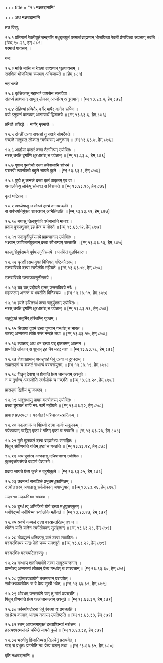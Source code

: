 +++
title = "१५ नक्षत्रदानानि"

+++
अथ नक्षत्रदानानि

तत्र विष्णुः

१५.१ प्रतिमासं रेवतीयुते चन्द्रमसि मधुघृतयुतं परमान्नं ब्राह्मणान् भोजयित्वा रेवतीं प्रीणयित्वा रूपभाग् भवति । [विध् ९०.२६, हेम् ८८१]  
परमान्नं पायसम् ।

यमः

१५.२ मासि मासि च रेवत्यां ब्राह्मणान् घृतपायसम् ।  
सदक्षिणं भोजयित्वा रूपभाग् अभिजायते ॥ [हेम् ८८१]

महाभारते

१५.३ कृत्तिकासु महाभागे पायसेन ससर्पिषा ।  
संतर्प्य ब्राह्मणान् साधून् लोकान् आप्नोत्य् अनुत्तमान् ॥ [म्भ् १३.६३.५, हेम् ८७६]

१५.४ रोहिण्यां प्रथितैर् मार्गैर् माषैर् यत्नेन सर्पिषा ।  
पयो ऽनुपानं दातव्यम् आनृण्यार्थं द्विजातये ॥ [म्भ् १३.६३.६, हेम् ८७६]

प्रथितैः प्रसिद्धैः । मार्गैर् मृगमांसैः ।

१५.५ दोग्ध्रीं दत्त्वा सवत्सां तु नक्षत्रे सोमदैवते ।  
गच्छते मानुषाल् लोकात् स्वर्गवासम् अनुत्तमम् ॥ [म्भ् १३.६३.७, हेम् ८७६]

१५.६ आर्द्रायां कृशरं दत्त्वा तैलमिश्रम् उपोषितः ।  
नरस् तरति दुर्गाणि क्षुरधारांश् च पर्वतान् ॥ [म्भ् १३.६३.८, हेम् ८७६]

१५.७ पूपान् पुनर्वसौ दत्त्वा तथैवान्नानि शोभने ।  
यशस्वी रूपसंपन्नो बहुले जायते कुले ॥ [म्भ् १३.६३.९, हेम् ८७६]

१५.८ पुष्ये तु कनकं दत्त्वा कृतं वाकृतम् एव वा ।  
अनालोकेषु लोकेषु सोमवत् स विराजते ॥ [म्भ् १३.६३.१०, हेम् ८७६]

कृतं घटितम् ।

१५.९ अश्लेषासु च गोरूपं वृषभं वा प्रयच्छति ।  
स सर्वभयनिर्मुक्तः शास्त्रवान् अभितिष्ठति ॥ [म्भ् १३.६३.११, हेम् ८७७]

१५.१० मघासु तिलपूर्णानि वर्धमानानि मानवः ।  
प्रदाय पुत्रपशुमान् इह प्रेत्य च मोदते ॥ [म्भ् १३.६३.१२, हेम् ८७७]

१५.११ फाल्गुनीपूर्वसमये ब्राह्मणानाम् उपोषितः ।  
भक्ष्यान् फाणितसंयुक्तान् दत्त्वा सौभाग्यम् ऋच्छति ॥ [म्भ् १३.६३.१३, हेम् ८७७]

फाल्गुनीपूर्वसमये पूर्वफल्गुनीसमये । फाणितं गुडविकारः ।

१५.१२ घृतक्षीरसमायुक्तं विधिवत् षष्टिकौदनम् ।  
उत्तराविषये दत्त्वा स्वर्गलोके महीयते ॥ [म्भ् १३.६३.१४, हेम् ८७७]

उत्तराविषये उत्तरफाल्गुनीसमये ।

१५.१३ यद् यत् प्रदीयते दानम् उत्तराविषये नरैः ।  
महाफलम् अनन्तं च भवतीति विनिश्चयः ॥ [म्भ् १३.६३.१५, हेम् ८७७]

१५.१४ हस्ते हस्तिरथं दत्त्वा चतुर्युक्तम् उपोषितः ।  
नरस् तरति दुर्गाणि क्षुरधारांश् च पर्वतान् ॥ [म्भ् १३.६३.१६, हेम् ८७७]

चतुर्युक्तं चतुर्भिर् हस्तिभिर् युक्तम् ।

१५.१५ चित्रायां वृषभं दत्त्वा पुण्यान् गन्धांश् च भारत ।  
चरत्य् अप्सरसां लोके रमते नन्दते तथा ॥ [म्भ् १३.६३.१७, हेम् ८७७]

१५.१६ स्वाताव् अथ धनं दत्त्वा यद् इष्टतमम् आत्मनः ।  
प्राप्नोति लोकान् स शुभान् इह चैव महद् यशः ॥ [म्भ् १३.६३.१८, हेम् ८७८]

१५.१७ विशाखायाम् अनड्वाहं धेनुं दत्त्वा च दुग्धदाम् ।  
सप्रासङ्गं च शकटं सधान्यं वस्त्रसंयुतम् ॥ [म्भ् १३.६३.१९, हेम् ८७८]

१५.१८ पितॄन् देवांश् च प्रीणाति प्रेत्य चानन्त्यम् अश्नुते ।  
न च दुर्गाण्य् अवाप्नोति स्वर्गलोकं च गच्छति ॥ [म्भ् १३.६३.२०, हेम् ८७८]

प्रासङ्गं द्वितीयं युगकाष्ठम् ।

१५.१९ अनुराधासु प्रावारं वस्त्रोत्तरम् उपोषितः ।  
दत्त्वा युगशतं चापि नरः स्वर्गे महीयते ॥ [म्भ् १३.६३.२२, हेम् ८७८]

प्रावारः प्रछदपटः । वस्त्रोत्तरं परिधानवस्त्रादिकम् ।

१५.२० कालशाकं च विप्रेभ्यो दत्त्वा मर्त्यः समूलकम् ।  
ज्येष्ठायाम् ऋद्धिम् इष्टां वै गतिम् इष्टां च गच्छति ॥ [म्भ् १३.६३.२३, हेम् ८७८]

१५.२१ मूले मूलफलं दत्त्वा ब्राह्मणेभ्यः समाहितः ।  
पितॄन् संप्रीणयति गतिम् इष्टां च गच्छति ॥ [म्भ् १३.६३.२४, हेम् ८७८]

१५.२२ अथ पूर्वास्व् आषाढासु दधिपात्राण्य् उपोषितः ।  
कुलवृत्तोपसंपन्ने ब्राह्मणे वेदपारगे ।

प्रदाय जायते प्रेत्य कुले स बहुगोकुले ॥ [म्भ् १३.६३.२५, हेम् ८७८]

१५.२३ उदमन्थं ससर्पिष्कं प्रभूतमधुफाणितम् ।  
दत्त्वोत्तरास्व् अषाढासु सर्वलोकान् अवाप्नुयात् ॥ [म्भ् १३.६३.२६, हेम् ८७८]

उदमन्थः उदकमिश्राः सक्तवः ।

१५.२४ दुग्धं त्व् अभिजितो योगे दत्त्वा मधुघृतप्लुतम् ।  
धर्मविद्भ्यो मनीषिभ्यः स्वर्गलोके महीयते ॥ [म्भ् १३.६३.२७, हेम् ८७९]

१५.२५ श्रवणे कम्बलं दत्त्वा वस्त्रान्तरितम् एव च ।  
श्वेतेन याति यानेन स्वर्गलोकान् सुसंवृतान् ॥ [म्भ् १३.६३.२८, हेम् ८७९]

१५.२६ गोप्रयुक्तं धनिष्ठासु यानं दत्त्वा समाहितः ।  
वस्त्ररश्मिधरं सद्यः प्रेतो राज्यं समश्नुते ॥ [म्भ् १३.६३.२९, हेम् ८७९]

वस्त्ररश्मिः वस्त्रघटितरज्जुः ।

१५.२७ गन्धाञ् शतभिषायोगे दत्त्वा सागुरुचन्दनान् ।  
प्राप्नोत्य् अप्सरसां लोकान् प्रेत्य गन्धांश् च शाश्वतान् ॥ [म्भ् १३.६३.३०, हेम् ८७९]

१५.२८ पूर्वभाद्रपदायोगे राजमाषान् प्रदापयेत् ।  
सर्वभक्ष्यफलोपेतः स वै प्रेत्य सुखी भवेत् ॥ [म्भ् १३.६३.३१, हेम् ८७९]

१५.२९ औरभ्रम् उत्तरायोगे यस् तु मांसं प्रयच्छति ।  
पितॄन् प्रीणयति प्रेत्य फलं चानन्त्यम् अश्नुते ॥ [म्भ् १३.६३.३२, हेम् ८७९]

१५.३० कांस्योपदोहनां धेनुं रेवत्यां यः प्रयच्छति ।  
सा प्रेत्य कामान् आदाय दातारम् उपतिष्ठति ॥ [म्भ् १३.६३.३३, हेम् ८७९]

१५.३१ रथम् अश्वसमायुक्तं दत्त्वाश्विन्यां नरोत्तमः ।  
हस्त्यश्वरथसंपन्ने धर्मिष्ठे जायते कुले ॥ [म्भ् १३.६३.३४, हेम् ८७९]

१५.३२ भरणीषु द्विजातिभ्यस् तिलधेनुं प्रदापयेत् ।  
गाश् च प्रभूताः प्राप्नोति नरः प्रेत्य यशस् तथा ॥ [म्भ् १३.६३.३५, हेम् ८८०]

इति नक्षत्रदानानि ॥

